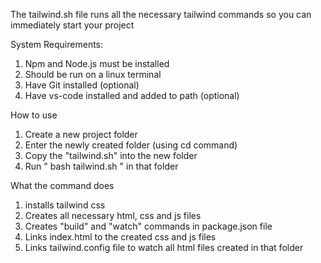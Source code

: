 The tailwind.sh file runs all the necessary tailwind commands so you can immediately start your project

System Requirements:
1. Npm and Node.js must be installed
2. Should be run on a linux terminal
3. Have Git installed (optional)
4. Have vs-code installed and added to path (optional)

How to use
1. Create  a new project folder
2. Enter the newly created folder (using cd command)
3. Copy the "tailwind.sh" into the new folder
4. Run " bash tailwind.sh " in that folder


What the command does
1. installs tailwind css
2. Creates all necessary html, css and js files
3. Creates "build" and "watch" commands in package.json file
4. Links index.html to the created css and js files
5. Links tailwind.config file to watch all html files created in that folder
